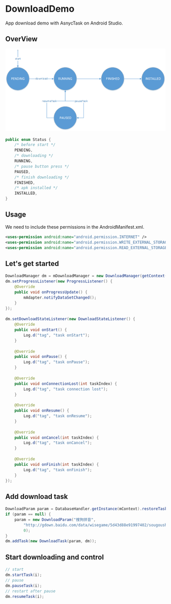 # DownloadDemo
App download demo with AsnycTask on Android Studio.

## OverView

![image](https://github.com/SenCoder/DownloadDemo/blob/master/states.png)

```java
public enum Status {
    /* before start */
    PENDING,
    /* downloading */
    RUNNING,
    /* pause button press */
    PAUSED,
    /* finish downloading */
    FINISHED,
    /* apk installed */
    INSTALLED,
}
```

## Usage
We need to include these permissions in the AndroidManifest.xml.

```xml
<uses-permission android:name="android.permission.INTERNET" />
<uses-permission android:name="android.permission.WRITE_EXTERNAL_STORAGE" />
<uses-permission android:name="android.permission.READ_EXTERNAL_STORAGE" />
```

## Let's get started

```java
DownloadManager dm = mDownloadManager = new DownloadManager(getContext());
dm.setProgressListener(new ProgressListener() {
    @Override
    public void onProgressUpdate() {
        mAdapter.notifyDataSetChanged();
    }
});

dm.setDownloadStateListener(new DownloadStateListener() {
    @Override
    public void onStart() {
        Log.d("tag", "task onStart");
    }

    @Override
    public void onPause() {
        Log.d("tag", "task onPause");
    }

    @Override
    public void onConnectionLost(int taskIndex) {
        Log.d("tag", "task connection lost");
    }

    @Override
    public void onResume() {
        Log.d("tag", "task onResume");
    }

    @Override
    public void onCancel(int taskIndex) {
        Log.d("tag", "task onCancel");
    }

    @Override
    public void onFinish(int taskIndex) {
        Log.d("tag", "task onFinish");
    }
});
```

## Add download task

```java
DownloadParam param = DatabaseHandler.getInstance(mContext).restoreTask("搜狗拼音");
if (param == null) {
    param = new DownloadParam("搜狗拼音",
        "http://gdown.baidu.com/data/wisegame/5d43d88e91997402/sougoushurufa_610.apk",
        0);
}
dm.addTask(new DownloadTask(param, dm));
```
## Start downloading and control
```java
// start
dm.startTask(i);
// pause
dm.pauseTask(i);
// restart after pause
dm.resumeTask(i);
```
